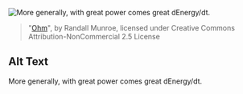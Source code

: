 ![More generally, with great power comes great dEnergy/dt.](https://imgs.xkcd.com/comics/ohm.png)
> "[Ohm](https://xkcd.com/643/)", by Randall Munroe, licensed under Creative Commons Attribution-NonCommercial 2.5 License

## Alt Text
More generally, with great power comes great dEnergy/dt.
